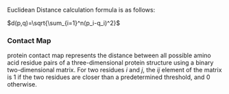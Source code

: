 Euclidean Distance calculation formula is as follows:  

$d(p,q)=\sqrt{\sum_{i=1}^n(p_i-q_i)^2}$
​

### Contact Map

protein contact map represents the distance between all possible amino acid residue pairs of a three-dimensional protein structure using a binary two-dimensional matrix. For two residues 
${\displaystyle i}$ and ${\displaystyle j}$, the ${\displaystyle ij}$ element of the matrix is 1 if the two residues are closer than a predetermined threshold, and 0 otherwise.

